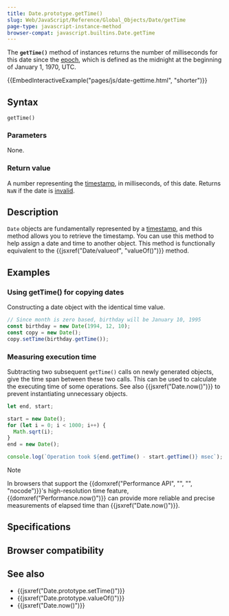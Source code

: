 ```yaml
---
title: Date.prototype.getTime()
slug: Web/JavaScript/Reference/Global_Objects/Date/getTime
page-type: javascript-instance-method
browser-compat: javascript.builtins.Date.getTime
---
```




The **`getTime()`** method of  instances returns the number of milliseconds for this date since the [epoch](/Web/JavaScript/Reference/Global_Objects/Date#the_epoch_timestamps_and_invalid_date), which is defined as the midnight at the beginning of January 1, 1970, UTC.

{{EmbedInteractiveExample("pages/js/date-gettime.html", "shorter")}}

## Syntax

```js-nolint
getTime()
```

### Parameters

None.

### Return value

A number representing the [timestamp](/Web/JavaScript/Reference/Global_Objects/Date#the_epoch_timestamps_and_invalid_date), in milliseconds, of this date. Returns `NaN` if the date is [invalid](/Web/JavaScript/Reference/Global_Objects/Date#the_epoch_timestamps_and_invalid_date).

## Description

`Date` objects are fundamentally represented by a [timestamp](/Web/JavaScript/Reference/Global_Objects/Date#the_epoch_timestamps_and_invalid_date), and this method allows you to retrieve the timestamp. You can use this method to help assign a date and time to another  object. This method is functionally equivalent to the {{jsxref("Date/valueof", "valueOf()")}} method.

## Examples

### Using getTime() for copying dates

Constructing a date object with the identical time value.

```js
// Since month is zero based, birthday will be January 10, 1995
const birthday = new Date(1994, 12, 10);
const copy = new Date();
copy.setTime(birthday.getTime());
```

### Measuring execution time

Subtracting two subsequent `getTime()` calls on newly generated  objects, give the time span between these two calls. This can be used to calculate the executing time of some operations. See also {{jsxref("Date.now()")}} to prevent instantiating unnecessary  objects.

```js
let end, start;

start = new Date();
for (let i = 0; i < 1000; i++) {
  Math.sqrt(i);
}
end = new Date();

console.log(`Operation took ${end.getTime() - start.getTime()} msec`);
```

> [!NOTE]
> In browsers that support the {{domxref("Performance API", "", "", "nocode")}}'s high-resolution time feature, {{domxref("Performance.now()")}} can provide more reliable and precise measurements of elapsed time than {{jsxref("Date.now()")}}.

## Specifications



## Browser compatibility



## See also

- {{jsxref("Date.prototype.setTime()")}}
- {{jsxref("Date.prototype.valueOf()")}}
- {{jsxref("Date.now()")}}
